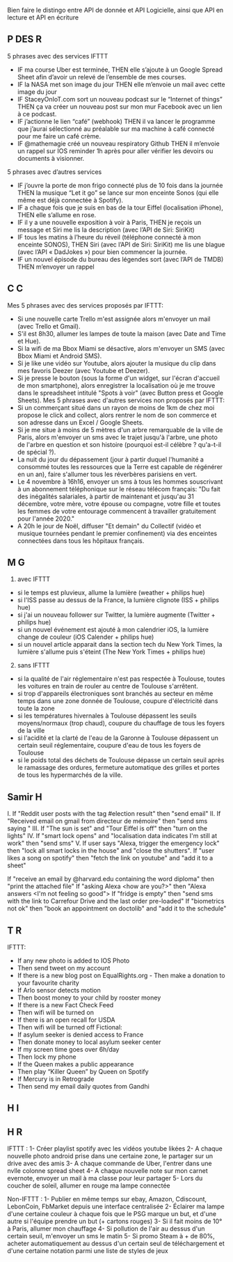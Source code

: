 Bien faire le distingo entre API de donnée et API Logicielle, ainsi que API en lecture et API en écriture

## P DES R 

5 phrases avec des services IFTTT

- IF ma course Uber est terminée, THEN elle s’ajoute à un Google Spread Sheet afin d’avoir un relevé de l’ensemble de mes courses.
- IF la NASA met son image du jour THEN elle m’envoie un mail avec cette image du jour
- IF StaceyOnIoT.com sort un nouveau podcast sur le “Internet of things” THEN ça va créer un nouveau post sur mon mur Facebook avec un lien à ce podcast.
- IF j’actionne le lien “café” (webhook) THEN il va lancer le programme que j’aurai sélectionné au préalable sur ma machine à café connecté pour me faire un café crème.
- IF @mathemagie créé un nouveau respiratory Github THEN il m’envoie un rappel sur IOS reminder 1h après pour aller vérifier les devoirs ou documents à visionner.

5 phrases avec d’autres services

- IF j’ouvre la porte de mon frigo connecté plus de 10 fois dans la journée THEN la musique “Let it go” se lance sur mon enceinte Sonos (qui elle même est déjà connectée à Spotify).
- IF a chaque fois que je suis en bas de la tour Eiffel (localisation iPhone), THEN elle s’allume en rose.
- IF il y a une nouvelle exposition à voir à Paris, THEN je reçois un message et Siri me lis la description (avec l’API de Siri: SiriKit)
- IF tous les matins à l’heure du réveil (téléphone connecté à mon enceinte SONOS), THEN  Siri (avec l’API de Siri: SiriKit) me lis une blague (avec l’API « DadJokes ») pour bien commencer la journée.
- IF un nouvel épisode du bureau des légendes sort (avec l’API de TMDB) THEN m’envoyer un rappel

## C C

Mes 5 phrases avec des services proposés par IFTTT:
- Si une nouvelle carte Trello m'est assignée alors m'envoyer un mail (avec Trello et Gmail).
- S'il est 8h30, allumer les lampes de toute la maison (avec Date and Time et Hue). 
- Si la wifi de ma Bbox Miami se désactive, alors m'envoyer un SMS (avec Bbox Miami et Android SMS). 
- Si je like une vidéo sur Youtube, alors ajouter la musique du clip dans mes favoris Deezer (avec Youtube et Deezer). 
- Si je presse le bouton (sous la forme d'un widget, sur l'écran d'accueil de mon smartphone), alors enregistrer la localisation où je me trouve dans le spreadsheet intitulé "Spots à voir" (avec Button press et Google Sheets).
Mes 5 phrases avec d'autres services non proposés par IFTTT:
- Si un commerçant situé dans un rayon de moins de 1km de chez moi propose le click and collect, alors rentrer le nom de son commerce et son adresse dans un Excel / Google Sheets. 
- Si je me situe à moins de 5 mètres d'un arbre remarquable de la ville de Paris, alors m'envoyer un sms avec le trajet jusqu'à l'arbre, une photo de l'arbre en question et son histoire (pourquoi est-il célèbre ? qu'a-t-il de spécial ?). 
- La nuit du jour du dépassement (jour à partir duquel l'humanité a consommé toutes les ressources que la Terre est capable de régénérer en un an), faire s'allumer tous les réverbères parisiens en vert. 
- Le 4 novembre à 16h16, envoyer un sms à tous les hommes souscrivant à un abonnement téléphonique sur le réseau télécom français: "Du fait des inégalités salariales, à partir de maintenant et jusqu'au 31 décembre, votre mère, votre épouse ou compagne, votre fille et toutes les femmes de votre entourage commencent à travailler gratuitement pour l'année 2020."
- A 20h le jour de Noël, diffuser "Et demain" du Collectif (vidéo et musique tournées pendant le premier confinement) via des enceintes connectées dans tous les hôpitaux français. 

## M G

1. avec IFTTT 
- si le temps est pluvieux, allume la lumière (weather + philips hue)
- si l'ISS passe au dessus de la France, la lumière clignote (ISS + philips hue)
- si j'ai un nouveau follower sur Twitter, la lumière augmente (Twitter + philips hue)
- si un nouvel événement est ajouté à mon calendrier iOS, la lumière change de couleur (iOS Calender + philips hue)
- si un nouvel article apparait dans la section tech du New York Times, la lumière s'allume puis s'éteint (The New York Times + philips hue)

2. sans IFTTT
- si la qualité de l'air réglementaire n'est pas respectée à Toulouse, toutes les voitures en train de rouler au centre de Toulouse s'arrêtent.
- si trop d'appareils électroniques sont branchés au secteur en même temps dans une zone donnée de Toulouse, coupure d'électricité dans toute la zone
- si les températures hivernales à Toulouse dépassent les seuils moyens/normaux (trop chaud), coupure du chauffage de tous les foyers de la ville
- si l'acidité et la clarté de l'eau de la Garonne à Toulouse dépassent un certain seuil réglementaire, coupure d'eau de tous les foyers de Toulouse
- si le poids total des déchets de Toulouse dépasse un certain seuil après le ramassage des ordures, fermeture automatique des grilles et portes de tous les hypermarchés de la ville.


## Samir H

I. If "Reddit user posts with the tag #election result" then "send email"
II. If "Received email on gmail from directeur de mémoire" then "send sms saying <look up your emails>"
III. If "The sun is set" and "Tour Eiffel is off" then "turn on the lights"
IV. If "smart lock opens" and "localisation data indicates I'm still at work" then "send sms"
V. If user says "Alexa, trigger the emergency lock" then "lock all smart locks in the house" and "close the shutters".  If "user likes a song on spotify" then "fetch the link on youtube" and "add it to a sheet"

If "receive an email by @harvard.edu containing the word diploma" then "print the attached file"
If "asking Alexa <how are you?>" then "Alexa answers <I'm not feeling so good">
If  "fridge is empty" then "send sms with the link to Carrefour Drive and the last order pre-loaded"
If "biometrics not ok" then "book an appointment on doctolib" and "add it to the schedule"


## T R

IFTTT: 
- If any new photo is added to IOS Photo 
- Then send tweet on my account 
- If there is a new blog post on EqualRights.org - Then make a donation to your favourite charity 
- If Arlo sensor detects motion 
- Then boost money to your child by rooster money 
- If there is a new Fact Check Feed 
- Then wifi will be turned on 
- If there is an open recall for USDA 
- Then wifi will be turned off 
Fictional: 
- If asylum seeker is denied access to France 
- Then donate money to local asylum seeker center 
- If my screen time goes over 6h/day 
- Then lock my phone 
- If the Queen makes a public appearance 
- Then play “Killer Queen” by Queen on Spotify 
- If Mercury is in Retrograde 
- Then send my email daily quotes from Gandhi 


## H I

## H R

IFTTT  : 
1- Créer playlist spotify avec les vidéos youtube likées
2- A chaque nouvelle photo android prise dans une certaine zone, le partager sur un drive avec des amis
3- A chaque commande de Uber, l'entrer dans une nvlle colonne spread sheet
4- A chaque nouvelle note sur mon carnet evernote, envoyer un mail à ma classe pour leur partager
5- Lors du coucher de soleil, allumer en rouge ma lampe connectée

Non-IFTTT : 
1- Publier en même temps sur ebay, Amazon, Cdiscount, LebonCoin, FbMarket depuis une interface centralisée 
2- Éclairer ma lampe d'une certaine couleur à chaque fois que le PSG marque un but, et d'une autre si l'équipe prendre un but (+ cartons rouges)
3- Si il fait moins de 10° à Paris, allumer mon chauffage
4- Si pollution de l'air au dessus d'un certain seuil, m'envoyer un sms le matin
5- Si promo Steam à + de 80%, acheter automatiquement au dessus d'un certain seul de téléchargement et d'une certaine notation parmi une liste de styles de jeux

